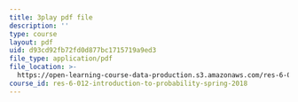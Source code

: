 ```yaml
---
title: 3play pdf file
description: ''
type: course
layout: pdf
uid: d93cd92fb72fd0d877bc1715719a9ed3
file_type: application/pdf
file_location: >-
  https://open-learning-course-data-production.s3.amazonaws.com/res-6-012-introduction-to-probability-spring-2018/d93cd92fb72fd0d877bc1715719a9ed3_ipSdsosGJBs.pdf
course_id: res-6-012-introduction-to-probability-spring-2018
---
```

